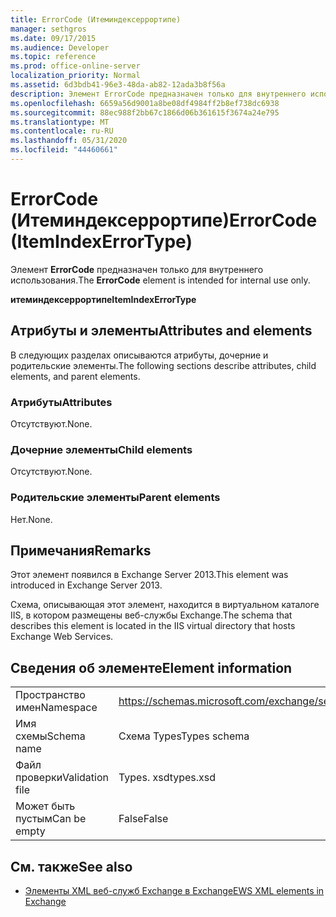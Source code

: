 ```yaml
---
title: ErrorCode (Итеминдексеррортипе)
manager: sethgros
ms.date: 09/17/2015
ms.audience: Developer
ms.topic: reference
ms.prod: office-online-server
localization_priority: Normal
ms.assetid: 6d3bdb41-96e3-48da-ab82-12ada3b8f56a
description: Элемент ErrorCode предназначен только для внутреннего использования.
ms.openlocfilehash: 6659a56d9001a8be08df4984ff2b8ef738dc6938
ms.sourcegitcommit: 88ec988f2bb67c1866d06b361615f3674a24e795
ms.translationtype: MT
ms.contentlocale: ru-RU
ms.lasthandoff: 05/31/2020
ms.locfileid: "44460661"
---
```

# <a name="errorcode-itemindexerrortype"></a><span data-ttu-id="04ad8-103">ErrorCode (Итеминдексеррортипе)</span><span class="sxs-lookup"><span data-stu-id="04ad8-103">ErrorCode (ItemIndexErrorType)</span></span>

<span data-ttu-id="04ad8-104">Элемент **ErrorCode** предназначен только для внутреннего использования.</span><span class="sxs-lookup"><span data-stu-id="04ad8-104">The **ErrorCode** element is intended for internal use only.</span></span> 

<span data-ttu-id="04ad8-105">**итеминдексеррортипе**</span><span class="sxs-lookup"><span data-stu-id="04ad8-105">**ItemIndexErrorType**</span></span>

## <a name="attributes-and-elements"></a><span data-ttu-id="04ad8-106">Атрибуты и элементы</span><span class="sxs-lookup"><span data-stu-id="04ad8-106">Attributes and elements</span></span>

<span data-ttu-id="04ad8-107">В следующих разделах описываются атрибуты, дочерние и родительские элементы.</span><span class="sxs-lookup"><span data-stu-id="04ad8-107">The following sections describe attributes, child elements, and parent elements.</span></span>
  
### <a name="attributes"></a><span data-ttu-id="04ad8-108">Атрибуты</span><span class="sxs-lookup"><span data-stu-id="04ad8-108">Attributes</span></span>

<span data-ttu-id="04ad8-109">Отсутствуют.</span><span class="sxs-lookup"><span data-stu-id="04ad8-109">None.</span></span>
  
### <a name="child-elements"></a><span data-ttu-id="04ad8-110">Дочерние элементы</span><span class="sxs-lookup"><span data-stu-id="04ad8-110">Child elements</span></span>

<span data-ttu-id="04ad8-111">Отсутствуют.</span><span class="sxs-lookup"><span data-stu-id="04ad8-111">None.</span></span>
  
### <a name="parent-elements"></a><span data-ttu-id="04ad8-112">Родительские элементы</span><span class="sxs-lookup"><span data-stu-id="04ad8-112">Parent elements</span></span>

<span data-ttu-id="04ad8-113">Нет.</span><span class="sxs-lookup"><span data-stu-id="04ad8-113">None.</span></span>
  
## <a name="remarks"></a><span data-ttu-id="04ad8-114">Примечания</span><span class="sxs-lookup"><span data-stu-id="04ad8-114">Remarks</span></span>

<span data-ttu-id="04ad8-115">Этот элемент появился в Exchange Server 2013.</span><span class="sxs-lookup"><span data-stu-id="04ad8-115">This element was introduced in Exchange Server 2013.</span></span>
  
<span data-ttu-id="04ad8-116">Схема, описывающая этот элемент, находится в виртуальном каталоге IIS, в котором размещены веб-службы Exchange.</span><span class="sxs-lookup"><span data-stu-id="04ad8-116">The schema that describes this element is located in the IIS virtual directory that hosts Exchange Web Services.</span></span>
  
## <a name="element-information"></a><span data-ttu-id="04ad8-117">Сведения об элементе</span><span class="sxs-lookup"><span data-stu-id="04ad8-117">Element information</span></span>

|||
|:-----|:-----|
|<span data-ttu-id="04ad8-118">Пространство имен</span><span class="sxs-lookup"><span data-stu-id="04ad8-118">Namespace</span></span>  <br/> |https://schemas.microsoft.com/exchange/services/2006/types  <br/> |
|<span data-ttu-id="04ad8-119">Имя схемы</span><span class="sxs-lookup"><span data-stu-id="04ad8-119">Schema name</span></span>  <br/> |<span data-ttu-id="04ad8-120">Схема Types</span><span class="sxs-lookup"><span data-stu-id="04ad8-120">Types schema</span></span>  <br/> |
|<span data-ttu-id="04ad8-121">Файл проверки</span><span class="sxs-lookup"><span data-stu-id="04ad8-121">Validation file</span></span>  <br/> |<span data-ttu-id="04ad8-122">Types. xsd</span><span class="sxs-lookup"><span data-stu-id="04ad8-122">types.xsd</span></span>  <br/> |
|<span data-ttu-id="04ad8-123">Может быть пустым</span><span class="sxs-lookup"><span data-stu-id="04ad8-123">Can be empty</span></span>  <br/> |<span data-ttu-id="04ad8-124">False</span><span class="sxs-lookup"><span data-stu-id="04ad8-124">False</span></span>  <br/> |
   
## <a name="see-also"></a><span data-ttu-id="04ad8-125">См. также</span><span class="sxs-lookup"><span data-stu-id="04ad8-125">See also</span></span>

- [<span data-ttu-id="04ad8-126">Элементы XML веб-служб Exchange в Exchange</span><span class="sxs-lookup"><span data-stu-id="04ad8-126">EWS XML elements in Exchange</span></span>](ews-xml-elements-in-exchange.md)

